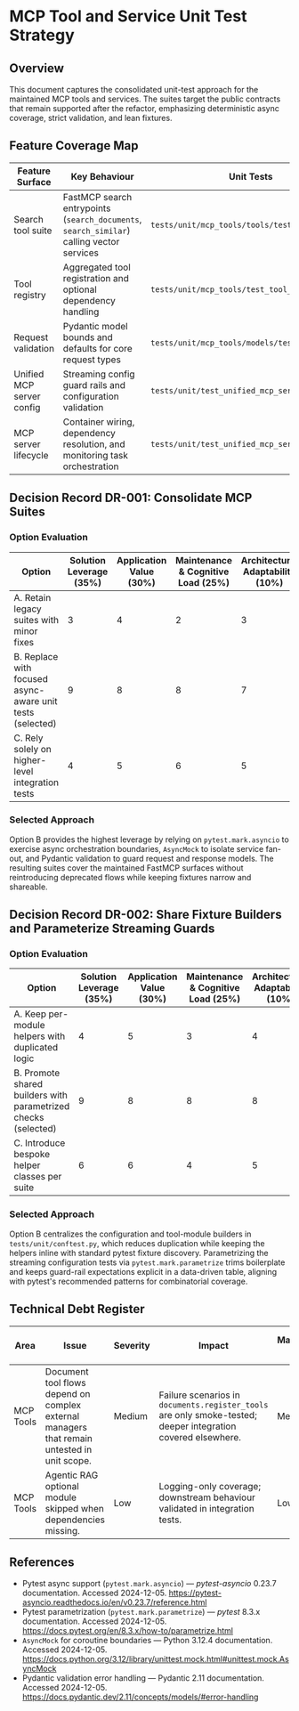# MCP Tool and Service Unit Test Strategy

## Overview

This document captures the consolidated unit-test approach for the maintained MCP tools and services. The suites target the public contracts that remain supported after the refactor, emphasizing deterministic async coverage, strict validation, and lean fixtures.

## Feature Coverage Map

| Feature Surface           | Key Behaviour                                                                              | Unit Tests                                     |
| ------------------------- | ------------------------------------------------------------------------------------------ | ---------------------------------------------- |
| Search tool suite         | FastMCP search entrypoints (`search_documents`, `search_similar`) calling vector services   | `tests/unit/mcp_tools/tools/test_retrieval.py`  |
| Tool registry             | Aggregated tool registration and optional dependency handling                              | `tests/unit/mcp_tools/test_tool_registry.py`    |
| Request validation        | Pydantic model bounds and defaults for core request types                                  | `tests/unit/mcp_tools/models/test_requests.py`  |
| Unified MCP server config | Streaming config guard rails and configuration validation                                   | `tests/unit/test_unified_mcp_server.py`         |
| MCP server lifecycle      | Container wiring, dependency resolution, and monitoring task orchestration                 | `tests/unit/test_unified_mcp_server.py`         |

## Decision Record DR-001: Consolidate MCP Suites

### Option Evaluation

| Option                                                    | Solution Leverage (35%) | Application Value (30%) | Maintenance & Cognitive Load (25%) | Architectural Adaptability (10%) | Weighted Total |
| --------------------------------------------------------- | ----------------------- | ----------------------- | ---------------------------------- | -------------------------------- | -------------- |
| A. Retain legacy suites with minor fixes                  | 3                       | 4                       | 2                                  | 3                                | 3.05           |
| B. Replace with focused async-aware unit tests (selected) | 9                       | 8                       | 8                                  | 7                                | 8.25           |
| C. Rely solely on higher-level integration tests          | 4                       | 5                       | 6                                  | 5                                | 4.90           |

### Selected Approach

Option B provides the highest leverage by relying on `pytest.mark.asyncio` to exercise async orchestration boundaries, `AsyncMock` to isolate service fan-out, and Pydantic validation to guard request and response models.
The resulting suites cover the maintained FastMCP surfaces without reintroducing deprecated flows while keeping fixtures narrow and shareable.

## Decision Record DR-002: Share Fixture Builders and Parameterize Streaming Guards

### Option Evaluation

| Option                                                         | Solution Leverage (35%) | Application Value (30%) | Maintenance & Cognitive Load (25%) | Architectural Adaptability (10%) | Weighted Total |
| -------------------------------------------------------------- | ----------------------- | ----------------------- | ---------------------------------- | -------------------------------- | -------------- |
| A. Keep per-module helpers with duplicated logic               | 4                       | 5                       | 3                                  | 4                                | 4.05           |
| B. Promote shared builders with parametrized checks (selected) | 9                       | 8                       | 8                                  | 8                                | 8.35           |
| C. Introduce bespoke helper classes per suite                  | 6                       | 6                       | 4                                  | 5                                | 5.40           |

### Selected Approach

Option B centralizes the configuration and tool-module builders in `tests/unit/conftest.py`, which reduces duplication while keeping the helpers inline with standard pytest fixture discovery. Parametrizing the streaming configuration tests via `pytest.mark.parametrize`
trims boilerplate and keeps guard-rail expectations explicit in a data-driven table, aligning with pytest's recommended patterns for combinatorial coverage.

## Technical Debt Register

| Area         | Issue                                                                                       | Severity | Impact                                                                                                       | Maintenance Cost | Fix Effort | Dependency Risk                                  | Notes / Decision Links |
| ------------ | ------------------------------------------------------------------------------------------- | -------- | ------------------------------------------------------------------------------------------------------------ | ---------------- | ---------- | ------------------------------------------------ | ---------------------- |
| MCP Tools    | Document tool flows depend on complex external managers that remain untested in unit scope. | Medium   | Failure scenarios in `documents.register_tools` are only smoke-tested; deeper integration covered elsewhere. | Medium           | High       | Reference external services (crawl, embeddings). | See DR-001.            |
| MCP Tools    | Agentic RAG optional module skipped when dependencies missing.                              | Low      | Logging-only coverage; downstream behaviour validated in integration tests.                                  | Low              | Low        | Optional dependency import.                      | See DR-001.            |

## References

- Pytest async support (`pytest.mark.asyncio`) — _pytest-asyncio_ 0.23.7 documentation. Accessed 2024-12-05. <https://pytest-asyncio.readthedocs.io/en/v0.23.7/reference.html>
- Pytest parametrization (`pytest.mark.parametrize`) — _pytest_ 8.3.x documentation. Accessed 2024-12-05. <https://docs.pytest.org/en/8.3.x/how-to/parametrize.html>
- `AsyncMock` for coroutine boundaries — Python 3.12.4 documentation. Accessed 2024-12-05. <https://docs.python.org/3.12/library/unittest.mock.html#unittest.mock.AsyncMock>
- Pydantic validation error handling — Pydantic 2.11 documentation. Accessed 2024-12-05. <https://docs.pydantic.dev/2.11/concepts/models/#error-handling>
